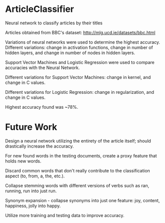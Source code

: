 # ArticleClassifier
Neural network to classify articles by their titles 

Articles obtained from BBC's dataset:
http://mlg.ucd.ie/datasets/bbc.html

Variations of neural networks were used to determine the highest accuracy.
Different variations: change in activation functions, change in number of hidden layers, and change in number of nodes in hidden layers.

Support Vector Machines and Logistic Regression were used to compare accuracies with the Neural Network.

Different variations for Support Vector Machines: change in kernel, and change in C values.

Different variations for Logistic Regression: change in regularization, and change in C values.

Highest accuracy found was ~78%.

# Future Work
Design a neural network utilizing the entirety of the article itself; should drastically increase the accuracy.

For new found words in the testing documents, create a proxy feature that holds new words.

Discard common words that don't really contribute to the classification aspect (to, from, a, the, etc.).

Collapse stemming words with different versions of verbs such as ran, running, run into just run.

Synonym expansion - collapse synonyms into just one feature: joy, content, happiness, jolly into happy.

Utilize more training and testing data to improve accuracy.
